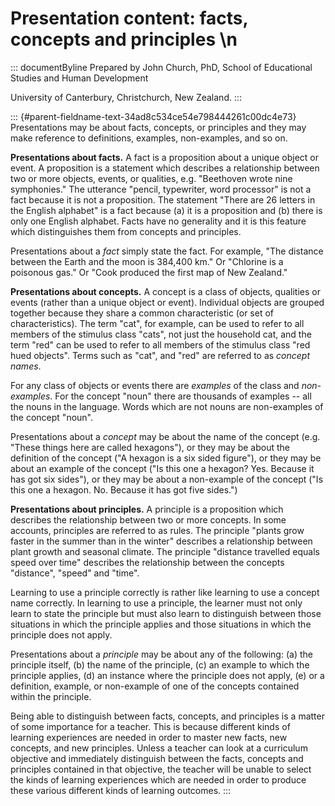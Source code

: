 # Presentation content: facts, concepts and principles \n

::: documentByline
Prepared by John Church, PhD, School of Educational Studies and Human
Development

University of Canterbury, Christchurch, New Zealand.
:::

::: {#parent-fieldname-text-34ad8c534ce54e798444261c00dc4e73}
Presentations may be about facts, concepts, or principles and they may
make reference to definitions, examples, non-examples, and so on.

**Presentations about facts.** A fact is a proposition about a unique
object or event. A proposition is a statement which describes a
relationship between two or more objects, events, or qualities, e.g.
"Beethoven wrote nine symphonies." The utterance "pencil, typewriter,
word processor" is not a fact because it is not a proposition. The
statement "There are 26 letters in the English alphabet" is a fact
because (a) it is a proposition and (b) there is only one English
alphabet. Facts have no generality and it is this feature which
distinguishes them from concepts and principles.

Presentations about a *fact* simply state the fact. For example, "The
distance between the Earth and the moon is 384,400 km." Or "Chlorine is
a poisonous gas." Or "Cook produced the first map of New Zealand."

**Presentations about concepts.** A concept is a class of objects,
qualities or events (rather than a unique object or event). Individual
objects are grouped together because they share a common characteristic
(or set of characteristics). The term "cat", for example, can be used to
refer to all members of the stimulus class "cats", not just the
household cat, and the term "red" can be used to refer to all members of
the stimulus class "red hued objects". Terms such as "cat", and "red"
are referred to as *concept names*.

For any class of objects or events there are *examples* of the class and
*non-examples*. For the concept "noun" there are thousands of examples
-- all the nouns in the language. Words which are not nouns are
non-examples of the concept "noun".

Presentations about a *concept* may be about the name of the concept
(e.g. "These things here are called hexagons"), or they may be about the
definition of the concept ("A hexagon is a six sided figure"), or they
may be about an example of the concept ("Is this one a hexagon? Yes.
Because it has got six sides"), or they may be about a non-example of
the concept ("Is this one a hexagon. No. Because it has got five
sides.")

**Presentations about principles.** A principle is a proposition which
describes the relationship between two or more concepts. In some
accounts, principles are referred to as rules. The principle "plants
grow faster in the summer than in the winter" describes a relationship
between plant growth and seasonal climate. The principle "distance
travelled equals speed over time" describes the relationship between the
concepts "distance", "speed" and "time".

Learning to use a principle correctly is rather like learning to use a
concept name correctly. In learning to use a principle, the learner must
not only learn to state the principle but must also learn to distinguish
between those situations in which the principle applies and those
situations in which the principle does not apply.

Presentations about a *principle* may be about any of the following: (a)
the principle itself, (b) the name of the principle, (c) an example to
which the principle applies, (d) an instance where the principle does
not apply, (e) or a definition, example, or non-example of one of the
concepts contained within the principle.

Being able to distinguish between facts, concepts, and principles is a
matter of some importance for a teacher. This is because different kinds
of learning experiences are needed in order to master new facts, new
concepts, and new principles. Unless a teacher can look at a curriculum
objective and immediately distinguish between the facts, concepts and
principles contained in that objective, the teacher will be unable to
select the kinds of learning experiences which are needed in order to
produce these various different kinds of learning outcomes.
:::
